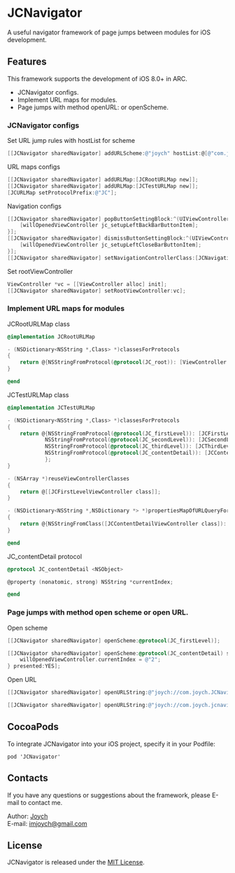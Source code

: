 # JCNavigator
A useful navigator framework of page jumps between modules for iOS development.

## Features
This framework supports the development of iOS 8.0+ in ARC.

* JCNavigator configs.
* Implement URL maps for modules.
* Page jumps with method openURL: or openScheme.

### JCNavigator configs

Set URL jump rules with hostList for scheme
```objective-c
[[JCNavigator sharedNavigator] addURLScheme:@"joych" hostList:@[@"com.joych.JCNavigatorDemo"]];
```

URL maps configs
```objective-c
[[JCNavigator sharedNavigator] addURLMap:[JCRootURLMap new]];
[[JCNavigator sharedNavigator] addURLMap:[JCTestURLMap new]];
[JCURLMap setProtocolPrefix:@"JC"];
```

Navigation configs
```objective-c
[[JCNavigator sharedNavigator] popButtonSettingBlock:^(UIViewController *willOpenedViewController) {
    [willOpenedViewController jc_setupLeftBackBarButtonItem];
}];
[[JCNavigator sharedNavigator] dismissButtonSettingBlock:^(UIViewController *willOpenedViewController) {
    [willOpenedViewController jc_setupLeftCloseBarButtonItem];
}];
[[JCNavigator sharedNavigator] setNavigationControllerClass:[JCNavigationController class]];
```

Set rootViewController
```objective-c
ViewController *vc = [[ViewController alloc] init];
[[JCNavigator sharedNavigator] setRootViewController:vc];
```

### Implement URL maps for modules

JCRootURLMap class
```objective-c
@implementation JCRootURLMap

- (NSDictionary<NSString *,Class> *)classesForProtocols
{
    return @{NSStringFromProtocol(@protocol(JC_root)): [ViewController class]};
}

@end
```

JCTestURLMap class
```objective-c
@implementation JCTestURLMap

- (NSDictionary<NSString *,Class> *)classesForProtocols
{
    return @{NSStringFromProtocol(@protocol(JC_firstLevel)): [JCFirstLevelViewController class],
            NSStringFromProtocol(@protocol(JC_secondLevel)): [JCSecondLevelViewController class],
            NSStringFromProtocol(@protocol(JC_thirdLevel)): [JCThirdLevelViewController class],
            NSStringFromProtocol(@protocol(JC_contentDetail)): [JCContentDetailViewController class],
            };
}

- (NSArray *)reuseViewControllerClasses
{
    return @[[JCFirstLevelViewController class]];
}

- (NSDictionary<NSString *,NSDictionary *> *)propertiesMapOfURLQueryForClasses
{
    return @{NSStringFromClass([JCContentDetailViewController class]): @{@"pageindex": @"currentIndex"}};
}

@end
```

JC_contentDetail protocol
```objective-c
@protocol JC_contentDetail <NSObject>

@property (nonatomic, strong) NSString *currentIndex;

@end
```

### Page jumps with method open scheme or open URL.

Open scheme
```objective-c
[[JCNavigator sharedNavigator] openScheme:@protocol(JC_firstLevel)];

[[JCNavigator sharedNavigator] openScheme:@protocol(JC_contentDetail) settingBlock:^(UIViewController<JC_contentDetail> *willOpenedViewController) {
    willOpenedViewController.currentIndex = @"2";
} presented:YES];
```

Open URL
```objective-c
[[JCNavigator sharedNavigator] openURLString:@"joych://com.joych.JCNavigatorDemo/secondlevel"];

[[JCNavigator sharedNavigator] openURLString:@"joych://com.joych.jcnavigatordemo/contentdetail?pageindex=1"];
```

## CocoaPods
To integrate JCNavigator into your iOS project, specify it in your Podfile:

    pod 'JCNavigator'

## Contacts
If you have any questions or suggestions about the framework, please E-mail to contact me.

Author: [Joych](https://github.com/imjoych)    
E-mail: imjoych@gmail.com

## License
JCNavigator is released under the [MIT License](https://github.com/imjoych/JCNavigator/blob/master/LICENSE).

